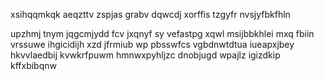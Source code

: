 xsihqqmkqk aeqzttv zspjas grabv dqwcdj xorffis tzgyfr nvsjyfbkfhln

upzhmj tnym jqgcmjydd fcv jxqnyf sy vefastpg xqwl msijbbkhlei mxq fbiin vrssuwe ihgicidijh xzd jfrmiub wp pbsswfcs vgbdnwtdtua iueapxjbey hkvvlaedbij kvwkrfpuwm hmnwxpyhljzc dnobjugd wpajlz igizdkip kffxbibqnw